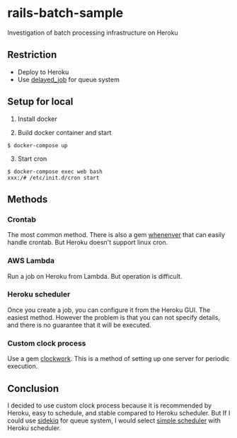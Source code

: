 # rails-batch-sample
Investigation of batch processing infrastructure on Heroku

## Restriction
- Deploy to Heroku
- Use [delayed_job](https://github.com/collectiveidea/delayed_job) for queue system

## Setup for local
1. Install docker

2. Build docker container and start
```
$ docker-compose up
```

3. Start cron
```
$ docker-compose exec web bash
xxx:/# /etc/init.d/cron start
```

## Methods
### Crontab
The most common method. There is also a gem [whenenver](https://github.com/javan/whenever) that can easily handle crontab. But Heroku doesn't support linux cron.

### AWS Lambda
Run a job on Heroku from Lambda. But operation is difficult.

### Heroku scheduler
Once you create a job, you can configure it from the Heroku GUI. The easiest method. However the problem is that you can not specify details, and there is no guarantee that it will be executed.

### Custom clock process
Use a gem [clockwork](https://github.com/Rykian/clockwork/).
This is a method of setting up one server for periodic execution.

## Conclusion
I decided to use custom clock process because it is recommended by Heroku, easy to schedule, and stable compared to Heroku scheduler. But If I could use [sidekiq](https://github.com/mperham/sidekiq) for queue system, I would select [simple scheduler](https://github.com/simplymadeapps/simple_scheduler) with Heroku scheduler.
